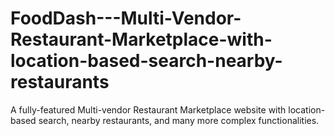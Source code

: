 # FoodDash---Multi-Vendor-Restaurant-Marketplace-with-location-based-search-nearby-restaurants
A fully-featured Multi-vendor Restaurant Marketplace website with location-based search, nearby restaurants, and many more complex functionalities.
